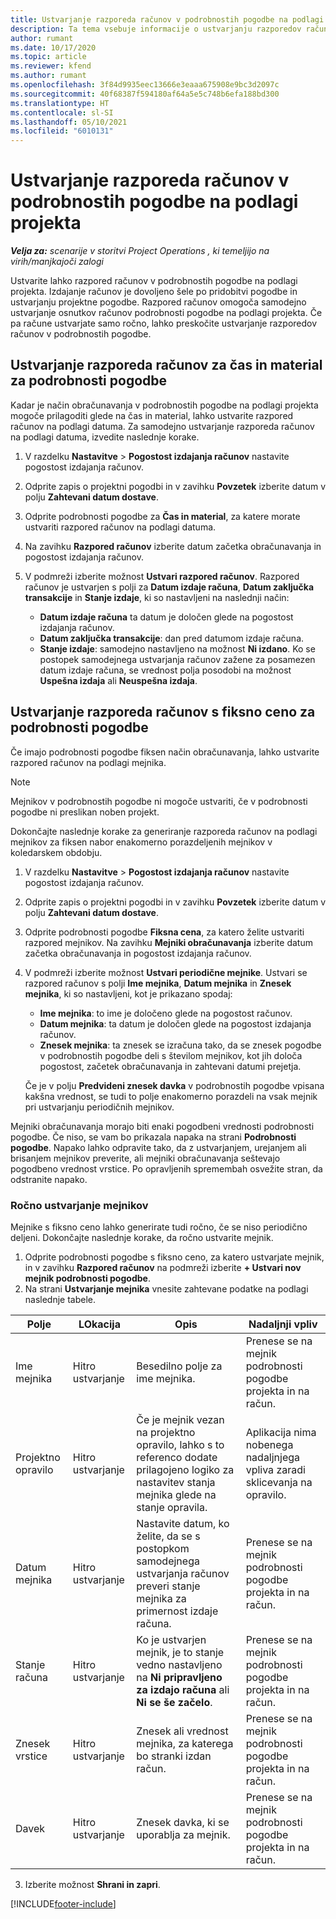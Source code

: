 ```yaml
---
title: Ustvarjanje razporeda računov v podrobnostih pogodbe na podlagi projekta
description: Ta tema vsebuje informacije o ustvarjanju razporedov računov in mejnikov za podrobnosti pogodbe.
author: rumant
ms.date: 10/17/2020
ms.topic: article
ms.reviewer: kfend
ms.author: rumant
ms.openlocfilehash: 3f84d9935eec13666e3eaaa675908e9bc3d2097c
ms.sourcegitcommit: 40f68387f594180af64a5e5c748b6efa188bd300
ms.translationtype: HT
ms.contentlocale: sl-SI
ms.lasthandoff: 05/10/2021
ms.locfileid: "6010131"
---
```

# <a name="create-an-invoice-schedule-on-a-project-based-contract-line"></a>Ustvarjanje razporeda računov v podrobnostih pogodbe na podlagi projekta 

_**Velja za:** scenarije v storitvi Project Operations , ki temeljijo na virih/manjkajoči zalogi_

Ustvarite lahko razpored računov v podrobnostih pogodbe na podlagi projekta. Izdajanje računov je dovoljeno šele po pridobitvi pogodbe in ustvarjanju projektne pogodbe. Razpored računov omogoča samodejno ustvarjanje osnutkov računov podrobnosti pogodbe na podlagi projekta. Če pa račune ustvarjate samo ročno, lahko preskočite ustvarjanje razporedov računov v podrobnostih pogodbe.

## <a name="create-a-time-and-material-invoice-schedule-for-a-contract-line"></a>Ustvarjanje razporeda računov za čas in material za podrobnosti pogodbe

Kadar je način obračunavanja v podrobnostih pogodbe na podlagi projekta mogoče prilagoditi glede na čas in material, lahko ustvarite razpored računov na podlagi datuma. Za samodejno ustvarjanje razporeda računov na podlagi datuma, izvedite naslednje korake.

1. V razdelku **Nastavitve** > **Pogostost izdajanja računov** nastavite pogostost izdajanja računov.
2. Odprite zapis o projektni pogodbi in v zavihku **Povzetek** izberite datum v polju **Zahtevani datum dostave**.
3. Odprite podrobnosti pogodbe za **Čas in material**, za katere morate ustvariti razpored računov na podlagi datuma. 
4. Na zavihku **Razpored računov** izberite datum začetka obračunavanja in pogostost izdajanja računov.
5. V podmreži izberite možnost **Ustvari razpored računov**. Razpored računov je ustvarjen s polji za **Datum izdaje računa**, **Datum zaključka transakcije** in **Stanje izdaje**, ki so nastavljeni na naslednji način:

    - **Datum izdaje računa** ta datum je določen glede na pogostost izdajanja računov.
    - **Datum zaključka transakcije**: dan pred datumom izdaje računa.
    - **Stanje izdaje**: samodejno nastavljeno na možnost **Ni izdano**. Ko se postopek samodejnega ustvarjanja računov zažene za posamezen datum izdaje računa, se vrednost polja posodobi na možnost **Uspešna izdaja** ali **Neuspešna izdaja**.

## <a name="create-a-fixed-price-invoice-schedule-for-a-contract-line"></a>Ustvarjanje razporeda računov s fiksno ceno za podrobnosti pogodbe

Če imajo podrobnosti pogodbe fiksen način obračunavanja, lahko ustvarite razpored računov na podlagi mejnika. 

> [!NOTE]
> Mejnikov v podrobnostih pogodbe ni mogoče ustvariti, če v podrobnosti pogodbe ni preslikan noben projekt.

Dokončajte naslednje korake za generiranje razporeda računov na podlagi mejnikov za fiksen nabor enakomerno porazdeljenih mejnikov v koledarskem obdobju.

1. V razdelku **Nastavitve** > **Pogostost izdajanja računov** nastavite pogostost izdajanja računov.
2. Odprite zapis o projektni pogodbi in v zavihku **Povzetek** izberite datum v polju **Zahtevani datum dostave**.
3. Odprite podrobnosti pogodbe **Fiksna cena**, za katero želite ustvariti razpored mejnikov. Na zavihku **Mejniki obračunavanja** izberite datum začetka obračunavanja in pogostost izdajanja računov. 
4. V podmreži izberite možnost **Ustvari periodične mejnike**. Ustvari se razpored računov s polji **Ime mejnika**, **Datum mejnika** in **Znesek mejnika**, ki so nastavljeni, kot je prikazano spodaj:

    - **Ime mejnika**: to ime je določeno glede na pogostost računov.
    - **Datum mejnika**: ta datum je določen glede na pogostost izdajanja računov.
    - **Znesek mejnika**: ta znesek se izračuna tako, da se znesek pogodbe v podrobnostih pogodbe deli s številom mejnikov, kot jih določa pogostost, začetek obračunavanja in zahtevani datumi prejetja.

    Če je v polju **Predvideni znesek davka** v podrobnostih pogodbe vpisana kakšna vrednost, se tudi to polje enakomerno porazdeli na vsak mejnik pri ustvarjanju periodičnih mejnikov.

Mejniki obračunavanja morajo biti enaki pogodbeni vrednosti podrobnosti pogodbe. Če niso, se vam bo prikazala napaka na strani **Podrobnosti pogodbe**. Napako lahko odpravite tako, da z ustvarjanjem, urejanjem ali brisanjem mejnikov preverite, ali mejniki obračunavanja seštevajo pogodbeno vrednost vrstice. Po opravljenih spremembah osvežite stran, da odstranite napako.

### <a name="manually-create-milestones"></a>Ročno ustvarjanje mejnikov

Mejnike s fiksno ceno lahko generirate tudi ročno, če se niso periodično deljeni. Dokončajte naslednje korake, da ročno ustvarite mejnik.

1. Odprite podrobnosti pogodbe s fiksno ceno, za katero ustvarjate mejnik, in v zavihku **Razpored računov** na podmreži izberite **+ Ustvari nov mejnik podrobnosti pogodbe**. 
2. Na strani **Ustvarjanje mejnika** vnesite zahtevane podatke na podlagi naslednje tabele.

| Polje | LOkacija | Opis | Nadaljnji vpliv |
| --- | --- | --- | --- |
| Ime mejnika | Hitro ustvarjanje | Besedilno polje za ime mejnika. | Prenese se na mejnik podrobnosti pogodbe projekta in na račun. |
| Projektno opravilo | Hitro ustvarjanje | Če je mejnik vezan na projektno opravilo, lahko s to referenco dodate prilagojeno logiko za nastavitev stanja mejnika glede na stanje opravila. | Aplikacija nima nobenega nadaljnjega vpliva zaradi sklicevanja na opravilo. |
| Datum mejnika | Hitro ustvarjanje | Nastavite datum, ko želite, da se s postopkom samodejnega ustvarjanja računov preveri stanje mejnika za primernost izdaje računa. | Prenese se na mejnik podrobnosti pogodbe projekta in na račun. |
| Stanje računa | Hitro ustvarjanje | Ko je ustvarjen mejnik, je to stanje vedno nastavljeno na **Ni pripravljeno za izdajo računa** ali **Ni se še začelo**. | Prenese se na mejnik podrobnosti pogodbe projekta in na račun. |
| Znesek vrstice | Hitro ustvarjanje | Znesek ali vrednost mejnika, za katerega bo stranki izdan račun. | Prenese se na mejnik podrobnosti pogodbe projekta in na račun. |
| Davek | Hitro ustvarjanje | Znesek davka, ki se uporablja za mejnik. | Prenese se na mejnik podrobnosti pogodbe projekta in na račun. |

3. Izberite možnost **Shrani in zapri**.


[!INCLUDE[footer-include](../includes/footer-banner.md)]